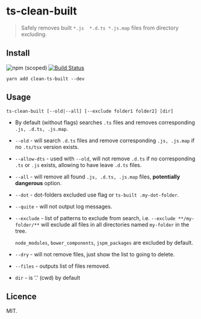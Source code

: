 # ts-clean-built

> Safely removes built `*.js  *.d.ts *.js.map` files from directory excluding.

## Install

![npm (scoped)](https://img.shields.io/npm/v/ts-clean-built.svg?maxAge=86400) [![Build Status](https://travis-ci.org/whitecolor/ts-clean-built.svg?branch=master)](https://travis-ci.org/whitecolor/ts-clean-built)

```
yarn add clean-ts-built --dev
```

## Usage

```
ts-clean-built [--old|--all] [--exclude folder1 folder2] [dir]
```

- By default (without flags) searches `.ts` files and removes corresponding `.js, .d.ts, .js.map`.

- `--old` - will search `.d.ts` files and remove corresponding `.js, .js.map` if no `.ts/tsx` version exists.

- `--allow-dts` - used with `--old`, will not remove `.d.ts` if no corresponding `.ts` or `.js` exists, allowing to have leave `.d.ts` files.

- `--all` - will remove all found `.js, .d.ts, .js.map` files, **potentially dangerous** option.

- `--dot` - dot-folders excluded use  flag or `ts-built .my-dot-folder`.

- `--quite` - will not output log messages.

- `--exclude` - list of patterns to exclude from search, i.e. `--exclude **/my-folder/**` will exclude all files in all directories named `my-folder` in the tree.

  `node_modules`, `bower_components`, `jspm_packages` are excluded by default.

- `--dry` - will not remove files, just show the list to going to delete.

- `--files` - outputs list of files removed.

- `dir` - is '.' (cwd) by default


## Licence

MIT.
